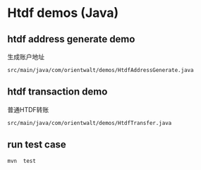 

# Htdf demos (Java)


##  htdf address generate demo
生成账户地址

`src/main/java/com/orientwalt/demos/HtdfAddressGenerate.java`

## htdf transaction demo

普通HTDF转账

`src/main/java/com/orientwalt/demos/HtdfTransfer.java`



## run test case

`mvn  test`



